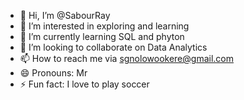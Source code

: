 - 👋 Hi, I’m @SabourRay
- 👀 I’m interested in exploring and learning 
- 🌱 I’m currently learning SQL and phyton
- 💞️ I’m looking to collaborate on Data Analytics
- 📫 How to reach me via sgnolowookere@gmail.com
- 😄 Pronouns: Mr
- ⚡ Fun fact: I love to play soccer

<!---
SabourRay/SabourRay is a ✨ special ✨ repository because its `README.md` (this file) appears on your GitHub profile.
You can click the Preview link to take a look at your changes.
--->
